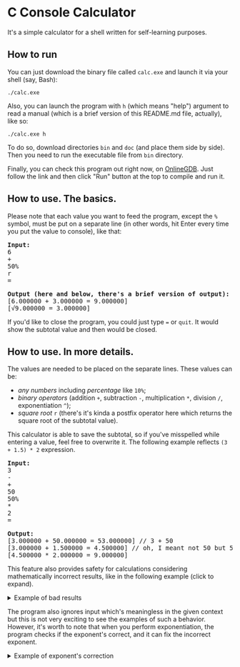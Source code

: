 # C Console Calculator
It's a simple calculator for a shell written for self-learning purposes.

## How to run
You can just download the binary file called ```calc.exe``` and launch it via your shell (say, Bash):
```
./calc.exe
```
Also, you can launch the program with ```h``` (which means "help") argument to read a manual (which is a brief version of this README.md file, actually), like so:
```
./calc.exe h
```
To do so, download directories ```bin``` and ```doc``` (and place them side by side). Then you need to run the executable file from ```bin``` directory. 

Finally, you can check this program out right now, on [OnlineGDB](https://onlinegdb.com/rJKGU0PtG). Just follow the link and then click "Run" button at the top to compile and run it.

## How to use. The basics.
Please note that each value you want to feed the program, except the ```%``` symbol, must be put on a separate line (in other words, hit Enter every time you put the value to console), like that:
<pre>
<b>Input:</b>
6
+
50%
r
=
</pre>
<pre>
<b>Output (here and below, there's a brief version of output):</b>
[6.000000 + 3.000000 = 9.000000]
[&radic;9.000000 = 3.000000]
</pre>
If you'd like to close the program, you could just type <code>=</code> or <code>quit</code>. It would show the subtotal value and then would be closed.

## How to use. In more details.
The values are needed to be placed on the separate lines. These values can be: 
* *any numbers* including *percentage* like ```10%```;
* *binary operators* (addition ```+```, subtraction ```-```, multiplication ```*```, division ```/```, exponentiation ```^```);
* *square root* ```r``` (there's it's kinda a postfix operator here which returns the square root of the subtotal value).

This calculator is able to save the subtotal, so if you've misspelled while entering a value, feel free to overwrite it. The following example reflects ```(3 + 1.5) * 2``` expression.
<pre>
<b>Input:</b>
3
-
+
50
50%
*
2
=
</pre>
<pre>
<b>Output:</b>
[3.000000 + 50.000000 = 53.000000] // 3 + 50
[3.000000 + 1.500000 = 4.500000] // oh, I meant not 50 but 50%
[4.500000 * 2.000000 = 9.000000]
</pre>
This feature also provides safety for calculations considering mathematically incorrect results, like in the following example (click to expand).
<details>
<summary>Example of bad results</summary>
<pre>
<b>Input:</b>
10
/
0
2
=
</pre>
<pre>
<b>Output:</b>
[10.000000 / 0.000000] Invalid operation!
Subtotal is: 10.000000
Invalid input: "0". Input's been withdrawn. Please: 1) enter different number to finish this expression, or 2) enter operator to make different expression with subtotal shown above.
[10.000000 / 2.000000 = 5.000000]
</pre>
</details>

The program also ignores input which's meaningless in the given context but this is not very exciting to see the examples of such a behavior. However, it's worth to note that when you perform exponentiation, the program checks if the exponent's correct, and it can fix the incorrect exponent.
<details>
<summary>Example of exponent's correction</summary>
<pre>
<b>Input:</b>
3
^
-2.75
=
</pre>
<pre>
<b>Output:</b>
Please note that exponent's been converted into 2.
[3.000000 ^ 2 = 9.000000]
</pre>
</details>
